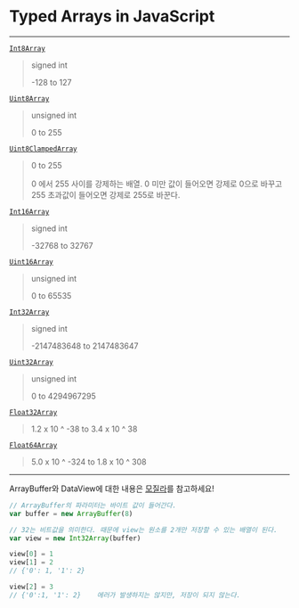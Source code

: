 # Typed Arrays in JavaScript

---

[`Int8Array`](https://developer.mozilla.org/en-US/docs/Web/JavaScript/Reference/Global_Objects/Int8Array)

> signed int
>
> -128 to 127

[`Uint8Array`](https://developer.mozilla.org/en-US/docs/Web/JavaScript/Reference/Global_Objects/Uint8Array)

> unsigned int
>
> 0 to 255

[`Uint8ClampedArray`](https://developer.mozilla.org/en-US/docs/Web/JavaScript/Reference/Global_Objects/Uint8ClampedArray)

> 0 to 255
>
> 0 에서 255 사이를 강제하는 배열. 0 미만 값이 들어오면 강제로 0으로 바꾸고 255 초과값이 들어오면 강제로 255로 바꾼다.

[`Int16Array`](https://developer.mozilla.org/en-US/docs/Web/JavaScript/Reference/Global_Objects/Int16Array)

> signed int
>
> -32768 to 32767

[`Uint16Array`](https://developer.mozilla.org/en-US/docs/Web/JavaScript/Reference/Global_Objects/Uint16Array)

> unsigned int
>
> 0 to 65535

[`Int32Array`](https://developer.mozilla.org/en-US/docs/Web/JavaScript/Reference/Global_Objects/Int32Array)

> signed int
>
> -2147483648 to 2147483647

[`Uint32Array`](https://developer.mozilla.org/en-US/docs/Web/JavaScript/Reference/Global_Objects/Uint32Array)

> unsigned int
>
> 0 to 4294967295

[`Float32Array`](https://developer.mozilla.org/en-US/docs/Web/JavaScript/Reference/Global_Objects/Float32Array)

> 1.2 x 10 ^ -38 to 3.4 x 10 ^ 38

[`Float64Array`](https://developer.mozilla.org/en-US/docs/Web/JavaScript/Reference/Global_Objects/Float64Array)

> 5.0 x 10 ^ -324 to 1.8 x 10 ^ 308

---

ArrayBuffer와 DataView에 대한 내용은 [모질라](https://developer.mozilla.org/ko/docs/Web/JavaScript/Reference/Global_Objects/ArrayBuffer)를 참고하세요!

```javascript
// ArrayBuffer의 파라미터는 바이트 값이 들어간다.
var buffer = new ArrayBuffer(8)

// 32는 비트값을 의미한다. 때문에 view는 원소를 2개만 저장할 수 있는 배열이 된다.
var view = new Int32Array(buffer)

view[0] = 1
view[1] = 2
// {'0': 1, '1': 2}

view[2] = 3
// {'0':1, '1': 2}    에러가 발생하지는 않지만, 저장이 되지 않는다.
```





